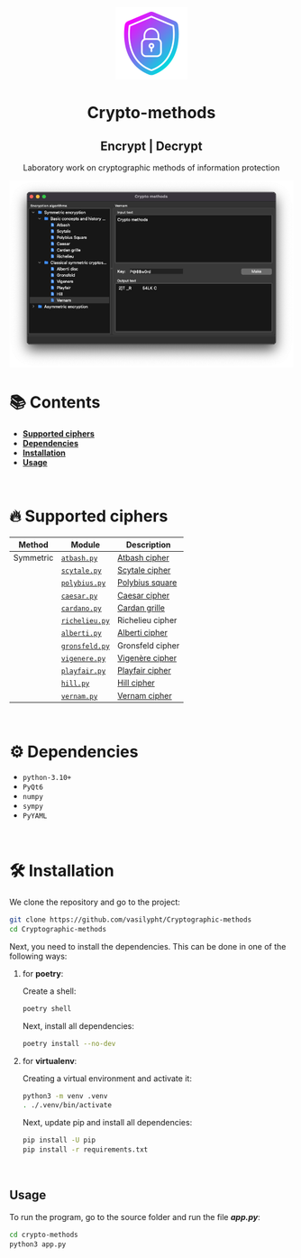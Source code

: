 <p align="center">
    <img src="/resources/crypto-methods.png" alt="preview">
</p>
<div>
    <h1 align="center">Crypto-methods</h1>
    <h2 align="center">Encrypt | Decrypt</h2>
    <p align="center">Laboratory work on cryptographic methods of information protection</p>
</div>

![crypto-methods-image1](/resources/screenshots/image-app.png)


# :books: Contents

- [**Supported ciphers**](#fire-supported-ciphers)
- [**Dependencies**](#gear-dependencies)
- [**Installation**](#hammer_and_wrench-installation)
- [**Usage**](#usage)

<br>

# :fire: Supported ciphers


| Method    | Module                                                            | Description                                                           |
|-----------|-------------------------------------------------------------------|-----------------------------------------------------------------------|
| Symmetric | [`atbash.py`](/crypto-methods/methods/symmetric/atbash.py)        | [Atbash cipher](https://en.wikipedia.org/wiki/Atbash)                 |
|           | [`scytale.py`](/crypto-methods/methods/symmetric/scytale.py)      | [Scytale cipher](https://en.wikipedia.org/wiki/Scytale)               |
|           | [`polybius.py`](/crypto-methods/methods/symmetric/polybius.py)    | [Polybius square](https://en.wikipedia.org/wiki/Polybius_square)      |
|           | [`caesar.py`](/crypto-methods/methods/symmetric/caesar.py)        | [Caesar cipher](https://en.wikipedia.org/wiki/Caesar_cipher)          |
|           | [`cardano.py`](/crypto-methods/methods/symmetric/cardano.py)      | [Cardan grille](https://en.wikipedia.org/wiki/Cardan_grille)          |
|           | [`richelieu.py`](/crypto-methods/methods/symmetric/richelieu.py)  | Richelieu cipher                                                      |
|           | [`alberti.py`](/crypto-methods/methods/symmetric/alberti.py)      | [Alberti cipher](https://en.wikipedia.org/wiki/Alberti_cipher)        |
|           | [`gronsfeld.py`](/crypto-methods/methods/symmetric/gronsfeld.py)  | Gronsfeld cipher                                                      |
|           | [`vigenere.py`](/crypto-methods/methods/symmetric/vigenere.py)    | [Vigenère cipher](https://en.wikipedia.org/wiki/Vigen%C3%A8re_cipher) |
|           | [`playfair.py`](/crypto-methods/methods/symmetric/playfair.py)    | [Playfair cipher](https://en.wikipedia.org/wiki/Playfair_cipher)      |
|           | [`hill.py`](/crypto-methods/methods/symmetric/hill.py)            | [Hill cipher](https://en.wikipedia.org/wiki/Hill_cipher)              |
|           | [`vernam.py`](/crypto-methods/methods/symmetric/vernam.py)        | [Vernam cipher](https://en.wikipedia.org/wiki/One-time_pad)           |

<br>

# :gear: Dependencies

- `python-3.10+`
- `PyQt6`
- `numpy`
- `sympy`
- `PyYAML`

<br>

# :hammer_and_wrench: Installation

We clone the repository and go to the project:

```zsh
git clone https://github.com/vasilypht/Cryptographic-methods
cd Cryptographic-methods
```

Next, you need to install the dependencies. This can be done in one of the following ways:

 1. for **poetry**:
    
    Create a shell:
 
    ```zsh
    poetry shell
    ```
    
    Next, install all dependencies:

    ```zsh
    poetry install --no-dev
    ```

 2. for **virtualenv**:

    Creating a virtual environment and activate it:

    ```zsh
    python3 -m venv .venv
    . ./.venv/bin/activate
    ```
    
    Next, update pip and install all dependencies:

    ```zsh
    pip install -U pip
    pip install -r requirements.txt
    ```

<br>

## Usage

To run the program, go to the source folder and run the file ***app.py***:

```zsh
cd crypto-methods
python3 app.py
```

